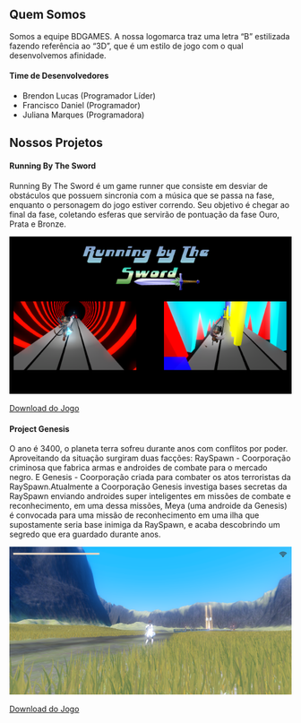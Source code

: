 ## Quem Somos

Somos a equipe BDGAMES. A nossa logomarca traz uma letra “B” estilizada fazendo referência ao “3D”, que é um estilo de jogo com o qual desenvolvemos afinidade.

#### Time de Desenvolvedores

* Brendon Lucas (Programador Líder)
* Francisco Daniel (Programador)
* Juliana Marques (Programadora)

## Nossos Projetos

#### Running By The Sword

Running By The Sword é um game runner que consiste em desviar de obstáculos que possuem sincronia com a música que se passa na fase, enquanto o personagem do jogo estiver correndo. Seu objetivo é chegar ao final da fase, coletando esferas que servirão de pontuação da fase Ouro, Prata e Bronze.

![Running By The Sword](screenshot.png)

[Download do Jogo](https://brendonlucas.itch.io/running-by-the-sword)

#### Project Genesis

O ano é 3400, o planeta terra sofreu durante anos com conflitos por poder. Aproveitando da situação surgiram duas facções: RaySpawn - Coorporação criminosa que fabrica armas e androides de combate para o mercado negro. E Genesis - Coorporação criada para combater os atos terroristas da RaySpawn.Atualmente a Coorporação Genesis investiga bases secretas da RaySpawn enviando androides super inteligentes em missões de combate e reconhecimento, em uma dessa missões, Meya (uma androide da Genesis) é convocada para uma missão de reconhecimento em uma ilha que supostamente seria base inimiga da RaySpawn, e acaba descobrindo um segredo que era guardado durante anos.

![Project Genesis](screenshot2.png)

[Download do Jogo](https://brendonlucas.itch.io/project-genesis)

